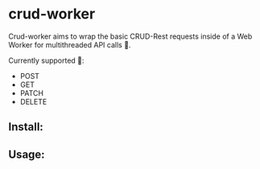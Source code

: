 # crud-worker

Crud-worker aims to wrap the basic CRUD-Rest requests inside of a Web Worker for multithreaded API calls 🚀.

Currently supported 🥳:
  * POST
  * GET
  * PATCH
  * DELETE

## Install:

## Usage:
